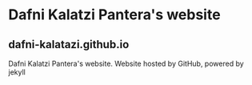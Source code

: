 # Dafni Kalatzi Pantera's website
## dafni-kalatazi.github.io
Dafni Kalatzi Pantera's website. Website hosted by GitHub, powered by jekyll
